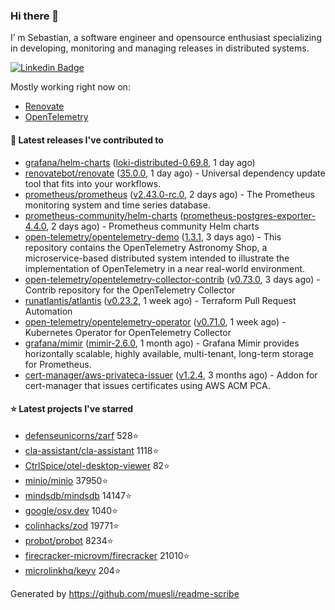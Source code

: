 ### Hi there 👋

I’ m Sebastian, a software engineer and opensource enthusiast specializing in developing, monitoring and managing releases in distributed systems.

[![Linkedin Badge](https://img.shields.io/badge/-LinkedIn-blue?style=flat&logo=Linkedin&logoColor=white&link=https://www.linkedin.com/in/sebastian-poxhofer/)](https://www.linkedin.com/in/sebastian-poxhofer/)

Mostly working right now on:
- [Renovate](https://github.com/renovatebot/renovate)
- [OpenTelemetry](https://github.com/open-telemetry)



#### 🚀 Latest releases I've contributed to

- [grafana/helm-charts](https://github.com/grafana/helm-charts) ([loki-distributed-0.69.8](https://github.com/grafana/helm-charts/releases/tag/loki-distributed-0.69.8), 1 day ago)
- [renovatebot/renovate](https://github.com/renovatebot/renovate) ([35.0.0](https://github.com/renovatebot/renovate/releases/tag/35.0.0), 1 day ago) - Universal dependency update tool that fits into your workflows.
- [prometheus/prometheus](https://github.com/prometheus/prometheus) ([v2.43.0-rc.0](https://github.com/prometheus/prometheus/releases/tag/v2.43.0-rc.0), 2 days ago) - The Prometheus monitoring system and time series database.
- [prometheus-community/helm-charts](https://github.com/prometheus-community/helm-charts) ([prometheus-postgres-exporter-4.4.0](https://github.com/prometheus-community/helm-charts/releases/tag/prometheus-postgres-exporter-4.4.0), 2 days ago) - Prometheus community Helm charts
- [open-telemetry/opentelemetry-demo](https://github.com/open-telemetry/opentelemetry-demo) ([1.3.1](https://github.com/open-telemetry/opentelemetry-demo/releases/tag/1.3.1), 3 days ago) - This repository contains the OpenTelemetry Astronomy Shop, a microservice-based distributed system intended to illustrate the implementation of OpenTelemetry in a near real-world environment.
- [open-telemetry/opentelemetry-collector-contrib](https://github.com/open-telemetry/opentelemetry-collector-contrib) ([v0.73.0](https://github.com/open-telemetry/opentelemetry-collector-contrib/releases/tag/v0.73.0), 3 days ago) - Contrib repository for the OpenTelemetry Collector
- [runatlantis/atlantis](https://github.com/runatlantis/atlantis) ([v0.23.2](https://github.com/runatlantis/atlantis/releases/tag/v0.23.2), 1 week ago) - Terraform Pull Request Automation
- [open-telemetry/opentelemetry-operator](https://github.com/open-telemetry/opentelemetry-operator) ([v0.71.0](https://github.com/open-telemetry/opentelemetry-operator/releases/tag/v0.71.0), 1 week ago) - Kubernetes Operator for OpenTelemetry Collector
- [grafana/mimir](https://github.com/grafana/mimir) ([mimir-2.6.0](https://github.com/grafana/mimir/releases/tag/mimir-2.6.0), 1 month ago) - Grafana Mimir provides horizontally scalable, highly available, multi-tenant, long-term storage for Prometheus.
- [cert-manager/aws-privateca-issuer](https://github.com/cert-manager/aws-privateca-issuer) ([v1.2.4](https://github.com/cert-manager/aws-privateca-issuer/releases/tag/v1.2.4), 3 months ago) - Addon for cert-manager that issues certificates using AWS ACM PCA.

#### ⭐ Latest projects I've starred

- [defenseunicorns/zarf](https://github.com/defenseunicorns/zarf) 528⭐
- [cla-assistant/cla-assistant](https://github.com/cla-assistant/cla-assistant) 1118⭐
- [CtrlSpice/otel-desktop-viewer](https://github.com/CtrlSpice/otel-desktop-viewer) 82⭐
- [minio/minio](https://github.com/minio/minio) 37950⭐
- [mindsdb/mindsdb](https://github.com/mindsdb/mindsdb) 14147⭐
- [google/osv.dev](https://github.com/google/osv.dev) 1040⭐
- [colinhacks/zod](https://github.com/colinhacks/zod) 19771⭐
- [probot/probot](https://github.com/probot/probot) 8234⭐
- [firecracker-microvm/firecracker](https://github.com/firecracker-microvm/firecracker) 21010⭐
- [microlinkhq/keyv](https://github.com/microlinkhq/keyv) 204⭐



Generated by https://github.com/muesli/readme-scribe
